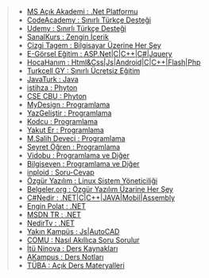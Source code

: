 > * [MS Açık Akademi    : .Net Platformu](www.acikakademi.com)
> * [CodeAcademy        : Sınırlı Türkçe Desteği](www.codeacademy.com)
> * [Udemy              : Sınırlı Türkçe Desteği](www.udemy.com)
> * [SanalKurs          : Zengin İçerik](http://sanalkurs.net/)
> * [Cizgi Tagem        : Bilgisayar Üzerine Her Şey](www.cizgi-tagem.org)
> * [E-Görsel Eğitim    : ASP.Net|C|C++|C#|Jquery](http://www.e-gorselegitim.com/)
> * [HocaHanım          : Html&Css|Js|Android|C|C++|Flash|Php](http://hocahanim.tv/)
> * [Turkcell GY        : Sınırlı Ücretsiz Eğitim](https://gelecegiyazanlar.turkcell.com.tr/)
> * [JavaTurk           : Java](http://www.javaturk.org/)
> * [istihza            : Phyton](http://belgeler.istihza.com/py3/python_hakkinda.html)
> * [CSE CBU            : Phyton](http://cse.cbu.edu.tr/~tekrei/dersler/bbgd_p/ch01.xhtml)
> * [MyDesign           : Programlama](http://www.mydesign.gen.tr/)
> * [YazGeliştir        : Programlama](http://www.yazgelistir.com/)
> * [Kodcu              : Programlama](http://kodcu.com/)
> * [Yakut Er           : Programlama](http://www.yakuter.com/)
> * [M.Salih Deveci     : Programlama](http://mehmetsalihdeveci.net/)
> * [Seyret Öğren       : Programlama](http://www.seyretogren.com/)
> * [Vidobu             : Programlama ve Diğer](http://www.vidobu.com/egitim/)
> * [Bilgiseven         : Programlama ve Diğer](http://bilgiseven.com/)
> * [inploid            : Soru-Cevap](http://www.inploid.com/)
> * [Özgür Yazılım      : Linux Sistem Yöneticiliği](http://www.ozguryazilim.com.tr/linux-sistem-yonetimi-egitimi-lsy-1)
> * [Belgeler.org       : Özgür Yazılım Üzarine Her Şey](http://www.belgeler.org/)
> * [C#Nedir            : .NET|C|C++|JAVA|Mobil|Assembly](http://www.csharpnedir.com/)
> * [Engin Polat        : .NET](http://www.enginpolat.com/)
> * [MSDN TR            : .NET](https://msdn.microsoft.com/tr-tr)
> * [NedirTv            : .NET](http://nedirtv.com/)
> * [Yakın Kampüs       : Js|AutoCAD](http://www.yakinkampus.com/)
> * [COMU               : Nasıl Akıllıca Soru Sorulur](http://docs.comu.edu.tr/howto/smart-questions.html)
> * [İtü Ninova         : Ders Kaynakları](http://ninova.itu.edu.tr/)
> * [AKampus            : Ders Notları](http://www.akampus.com/index.asp)
> * [TÜBA               : Açık Ders Materyalleri](http://www.acikders.org.tr/)
